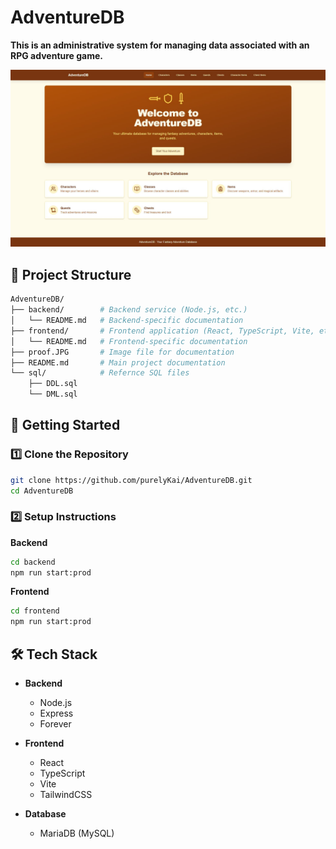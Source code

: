 # AdventureDB

**This is an administrative system for managing data associated with an RPG adventure game.**

![Proof](./proof.JPG)

## 📂 Project Structure

```bash
AdventureDB/
├── backend/        # Backend service (Node.js, etc.)
│   └── README.md   # Backend-specific documentation
├── frontend/       # Frontend application (React, TypeScript, Vite, etc.)
│   └── README.md   # Frontend-specific documentation
├── proof.JPG       # Image file for documentation
├── README.md       # Main project documentation
└── sql/            # Refernce SQL files
    ├── DDL.sql
    └── DML.sql
```

## 🚀 Getting Started

### 1️⃣ Clone the Repository

```bash
git clone https://github.com/purelyKai/AdventureDB.git
cd AdventureDB
```

### 2️⃣ Setup Instructions

**Backend**

```bash
cd backend
npm run start:prod
```

**Frontend**

```bash
cd frontend
npm run start:prod
```

## 🛠️ Tech Stack

- **Backend**

  - Node.js
  - Express
  - Forever

- **Frontend**

  - React
  - TypeScript
  - Vite
  - TailwindCSS

- **Database**

  - MariaDB (MySQL)
